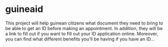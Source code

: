 # guineaid
This project will help guinean citizens what document they need to bring to be able to get an ID before making an appointment.
In addition, they will be a link to fill out if you want to fill out your ID application online. Moreover, you can find what 
different benefits you'll be having if you have an ID...
